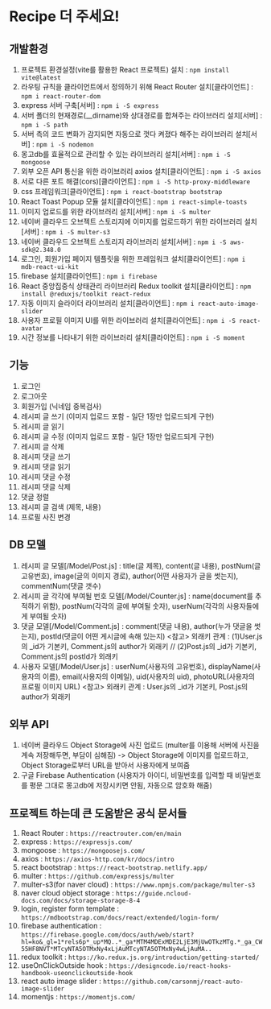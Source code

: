 # Recipe 더 주세요!

## 개발환경
1. 프로젝트 환경설정(vite를 활용한 React 프로젝트) 설치 : `npm install vite@latest` <br />
2. 라우팅 규칙을 클라이언트에서 정의하기 위해 React Router 설치[클라이언트] : `npm i react-router-dom` <br />
3. express 서버 구축[서버] : `npm i -S express` <br />
4. 서버 폴더의 현재경로(__dirname)와 상대경로를 합쳐주는 라이브러리 설치[서버] : `npm i -S path` <br />
5. 서버 측의 코드 변화가 감지되면 자동으로 껏다 켜졌다 해주는 라이브러리 설치[서버] : `npm i -S nodemon` <br />
6. 몽고db를 효율적으로 관리할 수 있는 라이브러리 설치[서버] : `npm i -S mongoose` <br />
7. 외부 오픈 API 통신을 위한 라이브러리 axios 설치[클라이언트] : `npm i -S axios` <br />
8. 서로 다른 포트 해결(cors)[클라이언트] : `npm i -S http-proxy-middleware` <br />
9. css 프레임워크[클라이언트] : `npm i react-bootstrap bootstrap` <br />
10. React Toast Popup 모듈 설치[클라이언트] : `npm i react-simple-toasts` <br />
11. 이미지 업로드를 위한 라이브러리 설치[서버] : `npm i -S multer` <br />
12. 네이버 클라우드 오브젝트 스토리지에 이미지를 업로드하기 위한 라이브러리 설치[서버] : `npm i -S multer-s3` <br />
13. 네이버 클라우드 오브젝트 스토리지 라이브러리 설치[서버] : `npm i -S aws-sdk@2.348.0` <br />
14. 로그인, 회원가입 페이지 템플릿을 위한 프레임워크 설치[클라이언트] : `npm i mdb-react-ui-kit` <br />
15. firebase 설치[클라이언트] : `npm i firebase` <br />
16. React 중앙집중식 상태관리 라이브러리 Redux toolkit 설치[클라이언트] : `npm install @reduxjs/toolkit react-redux` <br />
17. 자동 이미지 슬라이더 라이브러리 설치[클라이언트] : `npm i react-auto-image-slider` <br />
18. 사용자 프로필 이미지 UI를 위한 라이브러리 설치[클라이언트] : `npm i -S react-avatar` <br />
19. 시간 정보를 나타내기 위한 라이브러리 설치[클라이언트] : `npm i -S moment` <br />

## 기능
1. 로그인
2. 로그아웃
3. 회원가입 (닉네임 중복검사)
4. 레시피 글 쓰기 (이미지 업로드 포함 - 일단 1장만 업로드되게 구현)
5. 레시피 글 읽기
6. 레시피 글 수정 (이미지 업로드 포함 - 일단 1장만 업로드되게 구현)
7. 레시피 글 삭제
8. 레시피 댓글 쓰기
9. 레시피 댓글 읽기
10. 레시피 댓글 수정
11. 레시피 댓글 삭제
12. 댓글 정렬
13. 레시피 글 검색 (제목, 내용)
14. 프로필 사진 변경

## DB 모델
1. 레시피 글 모델[/Model/Post.js] : title(글 제목), content(글 내용), postNum(글 고유번호), image(글의 이미지 경로), author(어떤 사용자가 글을 썻는지), commentNum(댓글 갯수)
2. 레시피 글 각각에 부여될 번호 모델[/Model/Counter.js] : name(document를 추적하기 위함), postNum(각각의 글에 부여될 숫자), userNum(각각의 사용자들에게 부여될 숫자)
3. 댓글 모델[/Model/Comment.js] : comment(댓글 내용), author(누가 댓글을 썻는지), postId(댓글이 어떤 게시글에 속해 있는지)
<참고> 외래키 관계 : (1)User.js의 _id가 기본키, Comment.js의 author가 외래키 // (2)Post.js의 _id가 기본키, Comment.js의 postId가 외래키
4. 사용자 모델[/Model/User.js] : userNum(사용자의 고유번호), displayName(사용자의 이름), email(사용자의 이메일), uid(사용자의 uid), photoURL(사용자의 프로필 이미지 URL)
<참고> 외래키 관계 : User.js의 _id가 기본키, Post.js의 author가 외래키

## 외부 API
1. 네이버 클라우드 Object Storage에 사진 업로드 (multer를 이용해 서버에 사진을 계속 저장해두면, 부담이 심해짐) -> Object Storage에 이미지를 업로드하고, Object Storage로부터 URL을 받아서 사용자에게 보여줌
2. 구글 Firebase Authentication (사용자가 아이디, 비밀번호를 입력할 때 비밀번호를 평문 그대로 몽고db에 저장시키면 안됨, 자동으로 암호화 해줌)

## 프로젝트 하는데 큰 도움받은 공식 문서들
1. React Router : `https://reactrouter.com/en/main` <br />
2. express : `https://expressjs.com/` <br />
3. mongoose : `https://mongoosejs.com/` <br /> 
4. axios : `https://axios-http.com/kr/docs/intro` <br />
5. react bootstrap : `https://react-bootstrap.netlify.app/` <br />
6. multer : `https://github.com/expressjs/multer` <br />
7. multer-s3(for naver cloud) : `https://www.npmjs.com/package/multer-s3` <br />
8. naver cloud object storage : `https://guide.ncloud-docs.com/docs/storage-storage-8-4` <br />
9. login, register form template : `https://mdbootstrap.com/docs/react/extended/login-form/` <br />
10. firebase authentication : `https://firebase.google.com/docs/auth/web/start?hl=ko&_gl=1*rels6p*_up*MQ..*_ga*MTM4MDExMDE2LjE3MjUwOTkzMTg.*_ga_CW55HF8NVT*MTcyNTA5OTMxNy4xLjAuMTcyNTA5OTMxNy4wLjAuMA..` <br />
11. redux toolkit : `https://ko.redux.js.org/introduction/getting-started/` <br />
12. useOnClickOutside hook : `https://designcode.io/react-hooks-handbook-useonclickoutside-hook` <br />
13. react auto image slider : `https://github.com/carsonmj/react-auto-image-slider` <br />
14. momentjs : `https://momentjs.com/` <br />